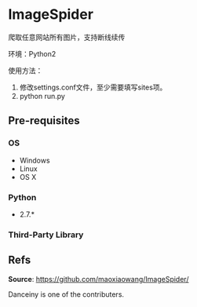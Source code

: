 # ImageSpider

爬取任意网站所有图片，支持断线续传

环境：Python2

使用方法：
1. 修改settings.conf文件，至少需要填写sites项。
2. python run.py


## Pre-requisites
### OS
- Windows
- Linux
- OS X

### Python
- 2.7.*


### Third-Party Library


## Refs
**Source**: https://github.com/maoxiaowang/ImageSpider/

Danceiny is one of the contributers.